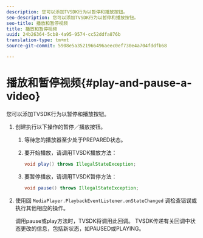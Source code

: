 ```yaml
---
description: 您可以添加TVSDK行为以暂停和播放按钮。
seo-description: 您可以添加TVSDK行为以暂停和播放按钮。
seo-title: 播放和暂停视频
title: 播放和暂停视频
uuid: 24b26364-5cb8-4a95-9574-cc52ddfa876b
translation-type: tm+mt
source-git-commit: 5908e5a3521966496aeec0ef730e4a704fddfb68

---
```



# 播放和暂停视频{#play-and-pause-a-video}

您可以添加TVSDK行为以暂停和播放按钮。

1. 创建执行以下操作的暂停／播放按钮。
   1. 等待您的播放器至少处于PREPARED状态。
   1. 要开始播放，请调用TVSDK播放方法：

      ```java
      void play() throws IllegalStateException;
      ```

   1. 要暂停播放，请调用TVSDK暂停方法：

      ```java
      void pause() throws IllegalStateException;
      ```

1. 使用回 `MediaPlayer.PlaybackEventListener.onStateChanged` 调检查错误或执行其他相应的操作。

   调用pause或play方法时，TVSDK将调用此回调。 TVSDK传递有关回调中状态更改的信息，包括新状态，如PAUSED或PLAYING。

